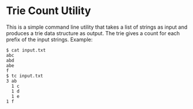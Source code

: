 # Trie Count Utility

This is a simple command line utility that takes a list of strings as input and produces a trie data structure as output.
The trie gives a count for each prefix of the input strings.
Example:

    $ cat input.txt
    abc
    abd
    abe
    f
    $ tc input.txt
    3 ab
      1 c
      1 d
      1 e
    1 f
    
